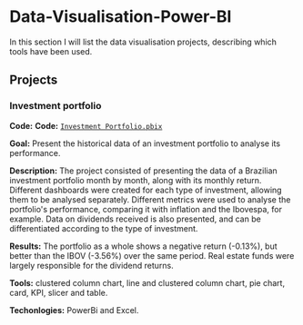 # Data-Visualisation-Power-BI

In this section I will list the data visualisation projects, describing which tools have been used.

## Projects

### Investment portfolio

**Code:** **Code:** [`Investment Portfolio.pbix`](https://github.com/FragaVini/Data-Visualisation-Power-BI/blob/main/Stock.pbix)

**Goal:** Present the historical data of an investment portfolio to analyse its performance.

**Description:** The project consisted of presenting the data of a Brazilian investment portfolio month by month, along with its monthly return. Different dashboards were created for each type of investment, allowing them to be analysed separately. Different metrics were used to analyse the portfolio's performance, comparing it with inflation and the Ibovespa, for example. Data on dividends received is also presented, and can be differentiated according to the type of investment. 

**Results:** The portfolio as a whole shows a negative return (-0.13%), but better than the IBOV (-3.56%) over the same period. Real estate funds were largely responsible for the dividend returns.

**Tools:** clustered column chart, line and clustered column chart, pie chart, card, KPI, slicer and table.

**Techonlogies:** PowerBi and Excel.
